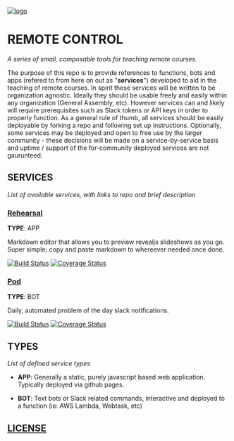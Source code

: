 [![logo](https://github.com/mottaquikarim/remotecontrol/raw/master/assets/remote-control.png?raw=true)](https://github.com/mottaquikarim/remotecontrol/blob/master/assets/remote-control_attribution.md)

# REMOTE CONTROL

*A series of small, composable tools for teaching remote courses.*

The purpose of this repo is to provide references to functions, bots and apps (refered to from here on out as "**services**") developed to aid in the teaching of remote courses. In spirit these services will be written to be organization agnostic. Ideally they should be usable freely and easily within any organization (General Assembly, etc). However services can and likely will require prerequisites such as Slack tokens or API keys in order to properly function. As a general rule of thumb, all services should be easily deployable by forking a repo and following set up instructions. Optionally, some services may be deployed and open to free use by the larger community - these decisions will be made on a service-by-service basis and uptime / support of the for-community deployed services are not gaurunteed.

## SERVICES

*List of available services, with links to repo and brief description*

### [Rehearsal](https://github.com/mottaquikarim/rehearsal)
**TYPE**: APP

Markdown editor that allows you to preview revealjs slideshows as you go. Super simple; copy and paste markdown to whereever needed once done.

[![Build Status](https://travis-ci.org/mottaquikarim/rehearsal.svg?branch=master)](https://travis-ci.org/mottaquikarim/rehearsal) [![Coverage Status](https://coveralls.io/repos/github/mottaquikarim/rehearsal/badge.svg?branch=master)](https://coveralls.io/github/mottaquikarim/rehearsal?branch=master)


### [Pod](https://github.com/mottaquikarim/pod)
**TYPE**: BOT

Daily, automated problem of the day slack notifications.

[![Build Status](https://travis-ci.org/mottaquikarim/pod.svg?branch=master)](https://travis-ci.org/mottaquikarim/pod) [![Coverage Status](https://coveralls.io/repos/github/mottaquikarim/pod/badge.svg?branch=master&foo=bar)](https://coveralls.io/github/mottaquikarim/pod?branch=master)


## TYPES

*List of defined service types*

* **APP**: Generally a static, purely javascript based web application. Typically deployed via github pages.

* **BOT**: Text bots or Slack related commands, interactive and deployed to a function (ie: AWS Lambda, Webtask, etc)


## [LICENSE](https://github.com/mottaquikarim/remotecontrol/blob/master/LICENSE)
